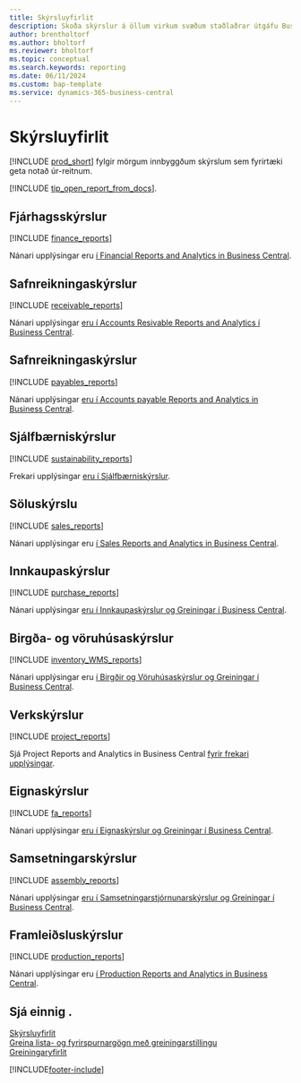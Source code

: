 ```yaml
---
title: Skýrsluyfirlit
description: Skoða skýrslur á öllum virkum svæðum staðlaðrar útgáfu Business Central.
author: brentholtorf
ms.author: bholtorf
ms.reviewer: bholtorf
ms.topic: conceptual
ms.search.keywords: reporting
ms.date: 06/11/2024
ms.custom: bap-template
ms.service: dynamics-365-business-central
---
```

# Skýrsluyfirlit

[!INCLUDE [prod_short](includes/prod_short.md)] fylgir mörgum innbyggðum skýrslum sem fyrirtæki geta notað úr-reitnum.  

[!INCLUDE [tip_open_report_from_docs](includes/tip-open-report-from-docs.md)].

## Fjárhagsskýrslur

[!INCLUDE [finance_reports](includes/finance-reports-include.md)]

Nánari upplýsingar eru [í Financial Reports and Analytics in Business Central](finance-reports.md).

## Safnreikningaskýrslur

[!INCLUDE [receivable_reports](includes/receivable-reports-include.md)]

Nánari upplýsingar [eru í Accounts Resivable Reports and Analytics í Business Central](receivables-reports.md).

## Safnreikningaskýrslur

[!INCLUDE [payables_reports](includes/payables-reports-include.md)]

Nánari upplýsingar [eru í Accounts payable Reports and Analytics in Business Central](payables-reports.md).

## Sjálfbærniskýrslur

[!INCLUDE [sustainability_reports](includes/sustainability-reports-include.md)]

Frekari upplýsingar [eru í Sjálfbærniskýrslur](sustainability-reports.md).

## Söluskýrslu

[!INCLUDE [sales_reports](includes/sales-reports-include.md)]

Nánari upplýsingar eru [í Sales Reports and Analytics in Business Central](sales-reports.md).

## Innkaupaskýrslur

[!INCLUDE [purchase_reports](includes/purchase-reports-include.md)]

Nánari upplýsingar [eru í Innkaupaskýrslur og Greiningar í Business Central](purchase-reports.md).

## Birgða- og vöruhúsaskýrslur

[!INCLUDE [inventory_WMS_reports](includes/inventory-WMS-reports-include.md)]

Nánari upplýsingar eru [í Birgðir og Vöruhúsaskýrslur og Greiningar í Business Central](inventory-wms-reports.md).

## Verkskýrslur

[!INCLUDE [project_reports](includes/project-reports-include.md)]

Sjá Project Reports and Analytics in Business Central [fyrir frekari upplýsingar](project-reports.md).

## Eignaskýrslur

[!INCLUDE [fa_reports](includes/fa-reports-include.md)]

Nánari upplýsingar [eru í Eignaskýrslur og Greiningar í Business Central](fa-reports.md).

## Samsetningarskýrslur

[!INCLUDE [assembly_reports](includes/assembly-reports-include.md)]

Nánari upplýsingar [eru í Samsetningarstjórnunarskýrslur og Greiningar í Business Central](assembly-reports.md).

## Framleiðsluskýrslur

[!INCLUDE [production_reports](includes/production-reports-include.md)]

Nánari upplýsingar eru [í Production Reports and Analytics in Business Central](production-reports.md).

## Sjá einnig .

[Skýrsluyfirlit](reports-use-reports.md)   
[Greina lista- og fyrirspurnargögn með greiningarstillingu](analysis-mode.md)   
[Greiningaryfirlit](reports-bi-reporting.md)  

[!INCLUDE[footer-include](includes/footer-banner.md)]